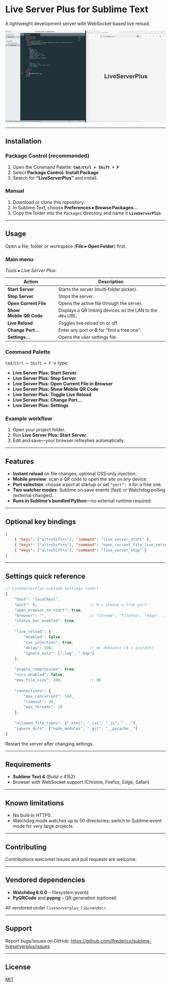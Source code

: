 # Live Server Plus for Sublime Text

A lightweight development server with WebSocket‑based live reload.

![Live Server Plus Demo](./images/liveserverplus1.gif)

---

## Installation

### Package Control (recommended)

1. Open the Command Palette: **`Cmd/Ctrl + Shift + P`**  
2. Select **Package Control: Install Package**  
3. Search for **“LiveServerPlus”** and install.

### Manual

1. Download or clone this repository.  
2. In Sublime Text, choose **Preferences ▸ Browse Packages…**  
3. Copy the folder into the `Packages` directory and name it **`LiveServerPlus`**.

---

## Usage

Open a file, folder or workspace (**File ▸ Open Folder**) first.

### Main menu

*Tools ▸ Live Server Plus*:

| Action | Description |
| ------ | ----------- |
| **Start Server** | Starts the server (multi‑folder picker). |
| **Stop Server** | Stops the server. |
| **Open Current File** | Opens the active file through the server. |
| **Show Mobile QR Code** | Displays a QR linking devices on the LAN to the dev URL. |
| **Live Reload** | Toggles live‑reload on or off. |
| **Change Port…** | Enter any port or **0** for “find a free one”. |
| **Settings…** | Opens the user settings file. |

### Command Palette

`Cmd/Ctrl + Shift + P` → type:

- **Live Server Plus: Start Server**  
- **Live Server Plus: Stop Server**  
- **Live Server Plus: Open Current File in Browser**  
- **Live Server Plus: Show Mobile QR Code**  
- **Live Server Plus: Toggle Live Reload**  
- **Live Server Plus: Change Port…**  
- **Live Server Plus: Settings**

### Example workflow

1. Open your project folder.  
2. Run **Live Server Plus: Start Server**.  
3. Edit and save—your browser refreshes automatically.

---

## Features

- **Instant reload** on file changes; optional CSS‑only injection.  
- **Mobile preview**: scan a QR code to open the site on any device.  
- **Port selection**: choose a port at startup or set `"port": 0` for a free one.  
- **Two watcher modes**: Sublime on‑save events (fast) or Watchdog polling (external changes). 
- **Runs in Sublime’s bundled Python**—no external runtime required.

---

## Optional key bindings

```json
[
    { "keys": ["alt+shift+s"], "command": "live_server_start" },
    { "keys": ["alt+shift+o"], "command": "open_current_file_live_server" },
    { "keys": ["alt+shift+x"], "command": "live_server_stop" }
]
```

---

## Settings quick reference

```js
// LiveServerPlus.sublime-settings (user)
{
    "host": "localhost",
    "port": 0,                       // 0 = choose a free port
    "open_browser_on_start": true,
    "browser": "",                   // "chrome", "firefox", "edge", ...
    "status_bar_enabled": true,

    "live_reload": {
        "enabled": false,
        "css_injection": true,
        "delay": 500,                // ms debounce (0 = instant)
        "ignore_exts": [".log", ".map"]
    },

    "enable_compression": true,
    "cors_enabled": false,
    "max_file_size": 100,            // MB

    "connections": {
        "max_concurrent": 100,
        "timeout": 30,
        "max_threads": 10
    },

    "allowed_file_types": [".html", ".css", ".js", "..."],
    "ignore_dirs": ["node_modules", ".git", "__pycache__"]
}
```

Restart the server after changing settings.

---

## Requirements

- **Sublime Text 4** (Build ≥ 4152)  
- Browser with WebSocket support (Chrome, Firefox, Edge, Safari)

---

## Known limitations

- No built‑in HTTPS.
- Watchdog mode watches up to 50 directories; switch to Sublime‑event mode for very large projects.

---

## Contributing

Contributions welcome! Issues and pull requests are welcome.

---

## Vendored dependencies

- **Watchdog 6.0.0** – filesystem events  
- **PyQRCode** and **pypng** – QR generation (optional)  

All vendored under `liveserverplus_lib/vendor/`.

---

## Support

Report bugs/issues on GitHub: <https://github.com/ifrederico/sublime-liveserverplus/issues>

---

## License

[MIT](./LICENSE)